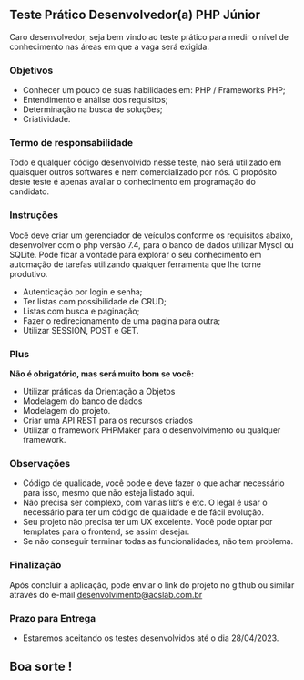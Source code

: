 ## Teste Prático Desenvolvedor(a) PHP Júnior

Caro desenvolvedor, seja bem vindo ao teste prático para medir o nível de conhecimento nas áreas em que a vaga será exigida.

### Objetivos
- Conhecer um pouco de suas habilidades em: PHP / Frameworks PHP;
- Entendimento e análise dos requisitos;
- Determinação na busca de soluções;
- Criatividade.

### Termo de responsabilidade
Todo e qualquer código desenvolvido nesse teste, não será utilizado em quaisquer outros softwares e nem comercializado por nós. 
O propósito deste teste é apenas avaliar o conhecimento em programação do candidato.

### Instruções
Você deve criar um gerenciador de veículos conforme os requisitos abaixo, desenvolver com o php versão 7.4, para o banco de dados utilizar Mysql ou SQLite.
Pode ficar a vontade para explorar o seu conhecimento em automação de tarefas utilizando qualquer ferramenta que lhe torne produtivo.

- Autenticação por login e senha;
- Ter listas com possibilidade de CRUD;
- Listas com busca e paginação;
- Fazer o redirecionamento de uma pagina para outra;
- Utilizar SESSION, POST e GET.

### Plus
 **Não é obrigatório, mas será muito bom se você:**
 - Utilizar práticas da Orientação a Objetos
 - Modelagem do banco de dados
 - Modelagem do projeto.
 - Criar uma API REST para os recursos criados
 - Utilizar o framework PHPMaker para o desenvolvimento ou qualquer framework.
 
 ### Observações
- Código de qualidade, você pode e deve fazer o que achar necessário para isso, mesmo que não esteja listado aqui.
- Não precisa ser complexo, com varias lib’s e etc. O legal é usar o necessário para ter um código de qualidade e de fácil evolução.
- Seu projeto não precisa ter um UX excelente. Você pode optar por templates para o frontend, se assim desejar.
- Se não conseguir terminar todas as funcionalidades, não tem problema.

### Finalização
Após concluir a aplicação, pode enviar o link do projeto no github ou similar através do e-mail desenvolvimento@acslab.com.br

### Prazo para Entrega
- Estaremos aceitando os testes desenvolvidos até o dia 28/04/2023.

## Boa sorte !


